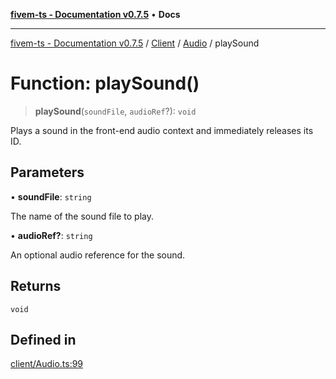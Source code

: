 [**fivem-ts - Documentation v0.7.5**](../../../../../README.md) • **Docs**

***

[fivem-ts - Documentation v0.7.5](../../../../../README.md) / [Client](../../../README.md) / [Audio](../README.md) / playSound

# Function: playSound()

> **playSound**(`soundFile`, `audioRef`?): `void`

Plays a sound in the front-end audio context and immediately releases its ID.

## Parameters

• **soundFile**: `string`

The name of the sound file to play.

• **audioRef?**: `string`

An optional audio reference for the sound.

## Returns

`void`

## Defined in

[client/Audio.ts:99](https://github.com/Purpose-Dev/fivem-ts/blob/main/src/client/Audio.ts#L99)
